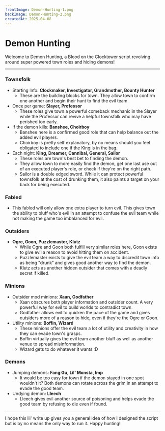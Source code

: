 ```yaml
---
frontImage: Demon-Hunting-1.png
backImage: Demon-Hunting-2.png
createdAt: 2025-04-08
---
```


# Demon Hunting

Welcome to Demon Hunting, a Blood on the Clocktower script revolving around super powered town roles and hiding demons!

---

### Townsfolk

- Starting Info: **Clockmaker, Investigator, Grandmother, Bounty Hunter**
  - These are the building blocks for town. They allow town to confirm one another and begin their hunt to find the evil team.
- Once per game: **Slayer, Professor**
  - These roles give town a powerful comeback mechanic in the Slayer while the Professor can revive a helpful townsfolk who may have perished too early.
- If the demon kills: **Banshee, Choirboy**
  - Banshee here is a confirmed good role that can help balance out the added evil players.
  - Choirboy is pretty self explanatory, by no means should you feel obligated to include one if the King is in the bag.
- Each night: **King, Dreamer, Cannibal, General, Sailor**
  - These roles are town's best bet to finding the demon.
  - They allow town to more easily find the demon, get one last use out of an executed player's role, or check if they're on the right path.
  - Sailor is a double edged sword. While it can protect powerful townsfolk at the cost of drunking them, it also paints a target on your back for being executed.

### Fabled

- This fabled will only allow one extra player to turn evil. This gives town the ability to bluff who's evil in an attempt to confuse the evil team while not making the game too imbalanced for evil.

### Outsiders

- **Ogre, Goon, Puzzlemaster, Klutz**
  - While Ogre and Goon both fulfill very similar roles here, Goon exists to give evil a reason to avoid hitting them on accident.
  - Puzzlemaster exists to give the evil team a way to discredit town info as being "drunk" and gives good another way to find the demon.
  - Klutz acts as another hidden outsider that comes with a deadly secret if killed.

### Minions

- Outsider mod minions: **Xaan, Godfather**
  - Xaan obscures both player information and outsider count. A very powerful way for evil to build worlds to contradict town.
  - Godfather allows evil to quicken the pace of the game and gives outsiders more of a reason to hide, even if they're the Ogre or Goon.
- Utility minions: **Boffin, Wizard**
  - These minions offer the evil team a lot of utility and creativity in how they can evade town's grasps.
  - Boffin virtually gives the evil team another bluff as well as another venue to spread misinformation.
  - Wizard gets to do whatever it wants :D

### Demons

- Jumping demons: **Fang Gu, Lil' Monsta, Imp**
  - It would be too easy for town if the demon stayed in one spot wouldn't it? Both demons can rotate across the grim in an attempt to evade the good team.
- Undying demon: **Lleech**
  - Lleech gives evil another source of poisoning and helps evade the good team by refusing to die even if found.

---

I hope this lil' write up gives you a general idea of how I designed the script but is by no means the only way to run it. Happy hunting!

